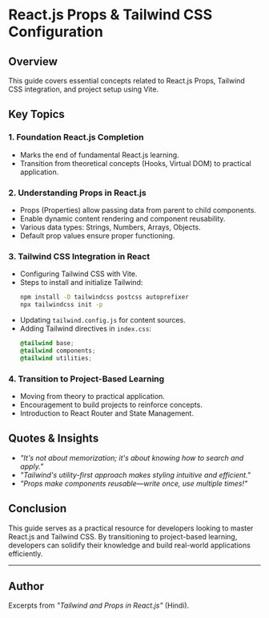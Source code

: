 # React.js Props & Tailwind CSS Configuration

## Overview
This guide covers essential concepts related to React.js Props, Tailwind CSS integration, and project setup using Vite.

## Key Topics

### 1. Foundation React.js Completion
- Marks the end of fundamental React.js learning.
- Transition from theoretical concepts (Hooks, Virtual DOM) to practical application.

### 2. Understanding Props in React.js
- Props (Properties) allow passing data from parent to child components.
- Enable dynamic content rendering and component reusability.
- Various data types: Strings, Numbers, Arrays, Objects.
- Default prop values ensure proper functioning.

### 3. Tailwind CSS Integration in React
- Configuring Tailwind CSS with Vite.
- Steps to install and initialize Tailwind:
  ```sh
  npm install -D tailwindcss postcss autoprefixer
  npx tailwindcss init -p
  ```
- Updating `tailwind.config.js` for content sources.
- Adding Tailwind directives in `index.css`:
  ```css
  @tailwind base;
  @tailwind components;
  @tailwind utilities;
  ```

### 4. Transition to Project-Based Learning
- Moving from theory to practical application.
- Encouragement to build projects to reinforce concepts.
- Introduction to React Router and State Management.

## Quotes & Insights
- *"It's not about memorization; it's about knowing how to search and apply."*
- *"Tailwind's utility-first approach makes styling intuitive and efficient."*
- *"Props make components reusable—write once, use multiple times!"*

## Conclusion
This guide serves as a practical resource for developers looking to master React.js and Tailwind CSS. By transitioning to project-based learning, developers can solidify their knowledge and build real-world applications efficiently.

---

## Author
Excerpts from *"Tailwind and Props in React.js"* (Hindi).

